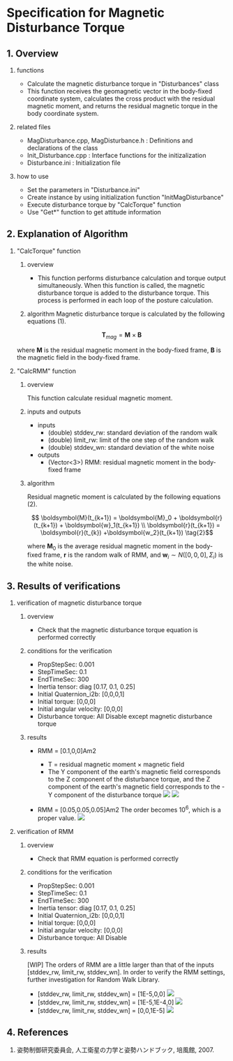 # Specification for Magnetic Disturbance Torque

## 1.  Overview

1. functions
   
   - Calculate the magnetic disturbance torque in "Disturbances" class
   - This function receives the geomagnetic vector in the body-fixed coordinate system, calculates the cross product with the residual magnetic moment, and returns the residual magnetic torque in the body coordinate system.

2. related files
   
   - MagDisturbance.cpp, MagDisturbance.h : Definitions and declarations of the class
   - Init_Disturbance.cpp : Interface functions for the initizalization
   - Disturbance.ini : Initialization file
3. how to use
   
   - Set the parameters in "Disturbance.ini"
   - Create instance by using initialization function "InitMagDisturbance"
   - Execute disturbance torque by "CalcTorque" function
   - Use "Get*" function to get attitude information
   
     

## 2. Explanation of Algorithm

1. "CalcTorque" function

   1. overview

      - This function performs disturbance calculation and torque output simultaneously. When this function is called, the magnetic disturbance torque is added to the disturbance torque. This process is performed in each loop of the posture calculation.

   2. algorithm
      Magnetic disturbance torque is calculated by the following equations (1). 

    ```math
         \boldsymbol{T}_{mag} = \boldsymbol{M} \times \boldsymbol{B}
         \tag{1}
    ```

      where $\boldsymbol{M}$ is the residual magnetic moment in the body-fixed frame, $\boldsymbol{B}$ is the magnetic field in the body-fixed frame.

2. "CalcRMM" function

   1. overview

      This function calculate residual magnetic moment.

   2. inputs and outputs
      - inputs
         - (double) stddev_rw: standard deviation of the random walk 
         - (double) limit_rw: limit of the one step of the random walk 
         - (double) stddev_wn: standard deviation of the white noise
      - outputs
         - (Vector<3>) RMM: residual magnetic moment in the body-fixed frame

   3. algorithm

      Residual magnetic moment is calculated by the following equations (2). 

       ```math
         \boldsymbol{M}(t_{k+1}) = \boldsymbol{M}_0 + \boldsymbol{r}(t_{k+1}) + \boldsymbol{w}_1(t_{k+1}) \\
         \boldsymbol{r}(t_{k+1}) = \boldsymbol{r}(t_{k}) +\boldsymbol{w_2}(t_{k+1})
         \tag{2}
      ```

      where $\boldsymbol{M}_0$ is the average residual magnetic moment in the body-fixed frame, $\boldsymbol{r}$ is the random walk of RMM, and $\boldsymbol{w}_i \sim N([0,0,0],\Sigma_i)$ is the white noise.

## 3. Results of verifications

1. verification of magnetic disturbance torque
   1. overview
      
      - Check that the magnetic disturbance torque equation is performed correctly

   2. conditions for the verification
      - PropStepSec: 0.001
      - StepTimeSec: 0.1
      - EndTimeSec: 300
      - Inertia tensor: diag [0.17, 0.1, 0.25]
      - Initial Quaternion_i2b: [0,0,0,1]
      - Initial torque: [0,0,0]
      - Initial angular velocity: [0,0,0]
      - Disturbance torque: All Disable except magnetic disturbance torque

   3. results
      - RMM = [0.1,0,0]Am2
        - T = residual magnetic moment × magnetic field
        - The Y component of the earth's magnetic field corresponds to the Z component of the disturbance torque, and the Z component of the earth's magnetic field corresponds to the -Y component of the disturbance torque
         ![](./figs/test_rmm_magneticfield.png)
         ![](./figs/test_rmm_px.png)

      - RMM = [0.05,0.05,0.05]Am2
         The order becomes $10^6$, which is a proper value.
         ![](./figs/test_rmm_pxyz.png)

2. verification of RMM
   1. overview
      
      - Check that RMM equation is performed correctly

   2. conditions for the verification
      - PropStepSec: 0.001
      - StepTimeSec: 0.1
      - EndTimeSec: 300
      - Inertia tensor: diag [0.17, 0.1, 0.25]
      - Initial Quaternion_i2b: [0,0,0,1]
      - Initial torque: [0,0,0]
      - Initial angular velocity: [0,0,0]
      - Disturbance torque: All Disable

   3. results

      [WIP] The orders of RMM are a little larger than that of the inputs [stddev_rw, limit_rw, stddev_wn]. In order to verify the RMM settings, further investigation for Random Walk Library.
      -  [stddev_rw, limit_rw, stddev_wn] =  [1E-5,0,0]
         ![](./figs/test_rmm_randomwalk.png)
      - [stddev_rw, limit_rw, stddev_wn] =  [1E-5,1E-4,0]
         ![](./figs/test_rmm_randomwalk_2.png)
      - [stddev_rw, limit_rw, stddev_wn] =  [0,0,1E-5]
         ![](./figs/test_rmm_whitenoise.png)

## 4. References

1. 姿勢制御研究委員会, 人工衛星の力学と姿勢ハンドブック, 培風館, 2007. 
